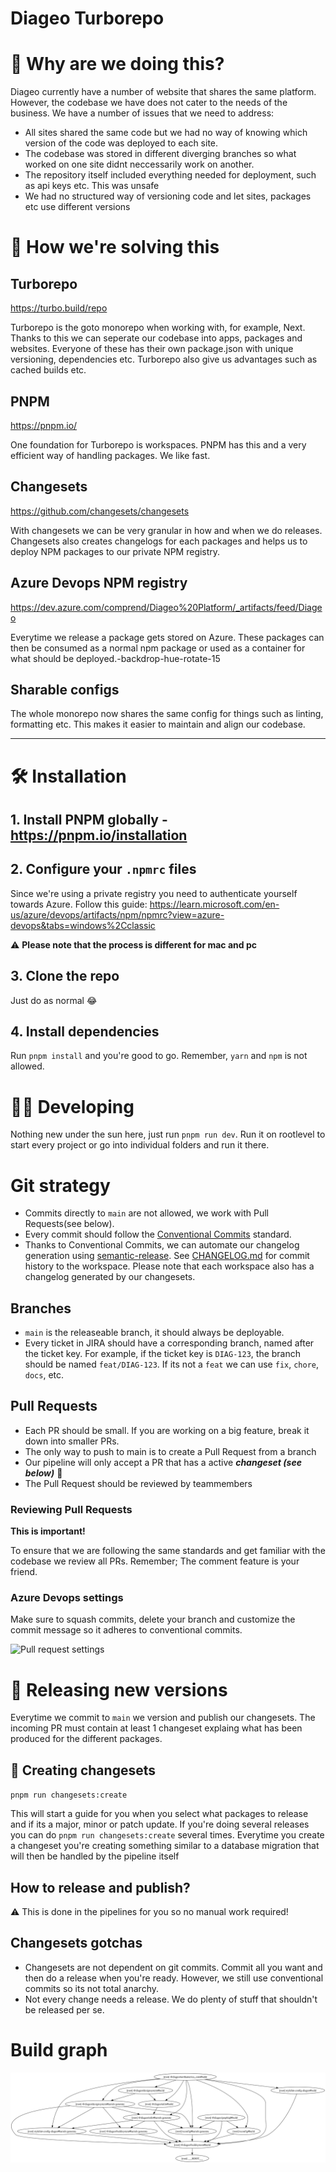 # Diageo Turborepo

# 🤔 Why are we doing this?

Diageo currently have a number of website that shares the same platform. However, the codebase we have does not cater to the needs of the business. We have a number of issues that we need to address:

- All sites shared the same code but we had no way of knowing which version of the code was deployed to each site.
- The codebase was stored in different diverging branches so what worked on one site didnt neccessarily work on another.
- The repository itself included everything needed for deployment, such as api keys etc. This was unsafe
- We had no structured way of versioning code and let sites, packages etc use different versions

# 🤩 How we're solving this

## Turborepo

https://turbo.build/repo

Turborepo is the goto monorepo when working with, for example, Next. Thanks to this we can seperate our codebase into apps, packages and websites. Everyone of these has their own package.json with unique versioning, dependencies etc. Turborepo also give us advantages such as cached builds etc.

## PNPM

https://pnpm.io/

One foundation for Turborepo is workspaces. PNPM has this and a very efficient way of handling packages. We like fast.

## Changesets

https://github.com/changesets/changesets

With changesets we can be very granular in how and when we do releases. Changesets also creates changelogs for each packages and helps us to deploy NPM packages to our private NPM registry.

## Azure Devops NPM registry

https://dev.azure.com/comprend/Diageo%20Platform/_artifacts/feed/Diageo

Everytime we release a package gets stored on Azure. These packages can then be consumed as a normal npm package or used as a container for what should be deployed.-backdrop-hue-rotate-15

## Sharable configs

The whole monorepo now shares the same config for things such as linting, formatting etc. This makes it easier to maintain and align our codebase.

---

# 🛠️ Installation

## 1. Install PNPM globally - https://pnpm.io/installation

## 2. Configure your `.npmrc` files

Since we're using a private registry you need to authenticate yourself towards Azure. Follow this guide:
https://learn.microsoft.com/en-us/azure/devops/artifacts/npm/npmrc?view=azure-devops&tabs=windows%2Cclassic

⚠️ **Please note that the process is different for mac and pc**

## 3. Clone the repo

Just do as normal 😂

## 4. Install dependencies

Run `pnpm install` and you're good to go. Remember, `yarn` and `npm` is not allowed.

# 👩‍💻 Developing

Nothing new under the sun here, just run `pnpm run dev`. Run it on rootlevel to start every project or go into individual folders and run it there.

# Git strategy

- Commits directly to `main` are not allowed, we work with Pull Requests(see below).
- Every commit should follow the [Conventional Commits](https://www.conventionalcommits.org/en/v1.0.0/) standard.
- Thanks to Conventional Commits, we can automate our changelog generation using [semantic-release](https://github.com/semantic-release/semantic-release). See [CHANGELOG.md](CHANGELOG.md) for commit history to the workspace. Please note that each workspace also has a changelog generated by our changesets.

## Branches
- `main` is the releaseable branch, it should always be deployable.
- Every ticket in JIRA should have a corresponding branch, named after the ticket key. For example, if the ticket key is `DIAG-123`, the branch should be named `feat/DIAG-123`. If its not a `feat` we can use `fix`, `chore`, `docs`, etc.

## Pull Requests
- Each PR should be small. If you are working on a big feature, break it down into smaller PRs.
- The only way to push to main is to create a Pull Request from a branch 
- Our pipeline will only accept a PR that has a active ***changeset (see below)*** 🚨
- The Pull Request should be reviewed by teammembers

### Reviewing Pull Requests
**This is important!** 

To ensure that we are following the same standards and get familiar with the codebase we review all PRs. Remember; The comment feature is your friend.

### Azure Devops settings
Make sure to squash commits, delete your branch and customize the commit message so it adheres to conventional commits.

![Pull request settings](/docs/pullrequest.png "Pull request settings")

# 🚀 Releasing new versions

Everytime we commit to `main` we version and publish our changesets. The incoming PR must contain at least 1 changeset explaing what has been produced for the different packages. 

## 🦋 Creating changesets

`pnpm run changesets:create`

This will start a guide for you when you select what packages to release and if its a major, minor or patch update. If you're doing several releases you can do `pnpm run changesets:create` several times. Everytime you create a changeset you're creating something similar to a database migration that will then be handled by the pipeline itself





## How to release and publish?
⚠️ This is done in the pipelines for you so no manual work required!

## Changesets gotchas

- Changesets are not dependent on git commits. Commit all you want and then do a release when you're ready. However, we still use conventional commits so its not total anarchy.
- Not every change needs a release. We do plenty of stuff that shouldn't be released per se.

# Build graph

![Buildgraph](./graph.svg)
